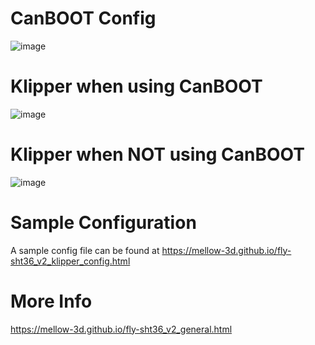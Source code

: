 # CanBOOT Config

![image](https://user-images.githubusercontent.com/124253477/228767268-01536175-1b44-4429-86f5-3780f6c30c21.png)

# Klipper when using CanBOOT

![image](https://user-images.githubusercontent.com/124253477/221396540-52695957-90f7-4f01-9d7d-130a76a81ee8.png)

# Klipper when **NOT** using CanBOOT

![image](https://user-images.githubusercontent.com/124253477/221396552-1c495fc2-30be-4bdd-9ac3-430da804bf17.png)

# Sample Configuration

A sample config file can be found at https://mellow-3d.github.io/fly-sht36_v2_klipper_config.html

# More Info

https://mellow-3d.github.io/fly-sht36_v2_general.html
